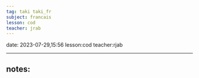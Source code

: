 ```yaml
---
tag: taki taki_fr
subject: francais
lesson: cod
teacher: jrab
---
```

date: 2023-07-29,15:56
lesson:cod
teacher:rjab

---
## notes: